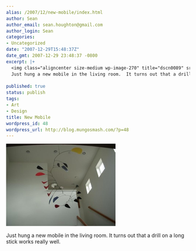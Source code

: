 ```yaml
---
alias: /2007/12/new-mobile/index.html
author: Sean
author_email: sean.houghton@gmail.com
author_login: Sean
categories:
- Uncategorized
date: "2007-12-29T15:48:37Z"
date_gmt: 2007-12-29 23:48:37 -0800
excerpt: |+
  <img class="aligncenter size-medium wp-image-270" title="dscn0089" src="{{site.url_root}}/media/2007/12/dscn0089-300x225.jpg" alt="dscn0089" width="300" height="225" />
  Just hung a new mobile in the living room.  It turns out that a drill on a long stick works really well.

published: true
status: publish
tags:
- Art
- Design
title: New Mobile
wordpress_id: 48
wordpress_url: http://blog.mungosmash.com/?p=48
---
```


![](dscn0089-300x225.jpg)

Just hung a new mobile in the living room.  It turns out that a drill on a long stick works really well.
